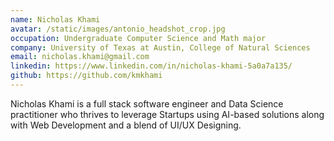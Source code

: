 ```yaml
---
name: Nicholas Khami
avatar: /static/images/antonio_headshot_crop.jpg
occupation: Undergraduate Computer Science and Math major
company: University of Texas at Austin, College of Natural Sciences
email: nicholas.khami@gmail.com
linkedin: https://www.linkedin.com/in/nicholas-khami-5a0a7a135/
github: https://github.com/kmkhami
---
```


Nicholas Khami is a full stack software engineer and Data Science practitioner who thrives to leverage Startups using AI-based solutions along with Web Development and a blend of UI/UX Designing. 
